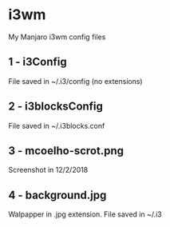 # i3wm
My Manjaro i3wm config files

## 1 - i3Config
  File saved in ~/.i3/config (no extensions)

## 2 - i3blocksConfig
  File saved in ~/.i3blocks.conf
  
## 3 - mcoelho-scrot.png
  Screenshot in 12/2/2018

## 4 - background.jpg
  Walpapper in .jpg extension. File saved in ~/.i3
